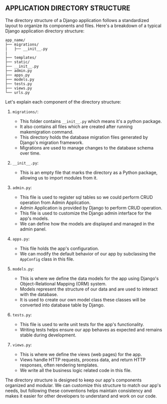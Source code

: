 ## APPLICATION DIRECTORY STRUCTURE

The directory structure of a Django application follows a standardized layout to organize its components and files. Here's a breakdown of a typical Django application directory structure:

```
app_name/
├── migrations/
|   ├── __init__.py
|
├── templates/
├── static/
├── __init__.py
├── admin.py
├── apps.py
├── models.py
├── tests.py
├── views.py
└── urls.py
```

Let's explain each component of the directory structure:

1. `migrations/`:
    + This folder contains `__init__.py` which means it's a python package.
    + It also contains all files which are created after running makemigration command.
    + This directory holds the database migration files generated by Django's migration framework.
    + Migrations are used to manage changes to the database schema over time.

4. `__init__.py`:
    + This is an empty file that marks the directory as a Python package, allowing us to import modules from it.

5. `admin.py`:
    + This file is used to register sql tables so we could perform CRUD operation from Admin Application.
    + Admin Application is provided by Django to perform CRUD operation.
    + This file is used to customize the Django admin interface for the app's models.
    + We can define how the models are displayed and managed in the admin panel.

6. `apps.py`:
    + This file holds the app's configuration.
    + We can modify the default behavior of our app by subclassing the `AppConfig` class in this file.

7. `models.py`:
    + This is where we define the data models for the app using Django's Object-Relational Mapping (ORM) system.
    + Models represent the structure of our data and are used to interact with the database.
    + It is used to create our own model class these classes will be converted into database table by Django.

8. `tests.py`:
    + This file is used to write unit tests for the app's functionality.
    + Writing tests helps ensure our app behaves as expected and remains stable during development.

9. `views.py`:
    + This is where we define the views (web pages) for the app.
    + Views handle HTTP requests, process data, and return HTTP responses, often rendering templates.
    + We write all the business logic related code in this file.


The directory structure is designed to keep our app's components organized and modular. We can customize this structure to match our app's needs, but following these conventions helps maintain consistency and makes it easier for other developers to understand and work on our code.